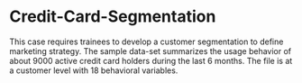 # Credit-Card-Segmentation
This  case  requires  trainees  to  develop  a  customer  segmentation  to  define marketing strategy. The sample data-set summarizes the usage behavior of about 9000 active credit card holders during the last 6 months. The file is at a customer level with 18 behavioral variables. 
